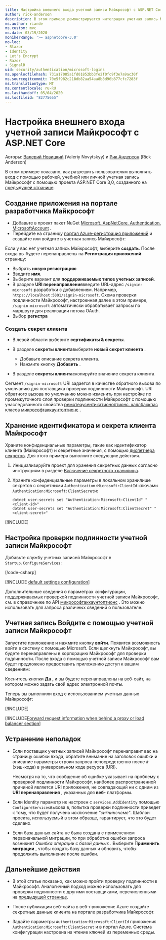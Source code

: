 ```yaml
---
title: Настройка внешнего входа учетной записи Майкрософт с ASP.NET Core
author: rick-anderson
description: В этом примере демонстрируется интеграция учетная запись Майкрософт проверки подлинности пользователей в существующее приложение ASP.NET Core.
ms.author: riande
ms.custom: mvc
ms.date: 03/19/2020
monikerRange: '>= aspnetcore-3.0'
no-loc:
- Blazor
- Identity
- Let's Encrypt
- Razor
- SignalR
uid: security/authentication/microsoft-logins
ms.openlocfilehash: 731a17085a1fd01852bb3fe2f0fc9f3e7a9ac30f
ms.sourcegitcommit: 70e5f982c218db82aa54aa8b8d96b377cfc7283f
ms.translationtype: MT
ms.contentlocale: ru-RU
ms.lasthandoff: 05/04/2020
ms.locfileid: "82775665"
---
```

# <a name="microsoft-account-external-login-setup-with-aspnet-core"></a>Настройка внешнего входа учетной записи Майкрософт с ASP.NET Core

Авторы: [Валерий Новицкий](https://github.com/01binary) (Valeriy Novytskyy) и [Рик Андерсон](https://twitter.com/RickAndMSFT) (Rick Anderson)

В этом примере показано, как разрешить пользователям выполнять вход с помощью рабочей, учебной или личной учетная запись Майкрософт с помощью проекта ASP.NET Core 3,0, созданного на [предыдущей странице](xref:security/authentication/social/index).

## <a name="create-the-app-in-microsoft-developer-portal"></a>Создание приложения на портале разработчика Майкрософт

* Добавьте в проект пакет NuGet [Microsoft. AspNetCore. Authentication. MicrosoftAccount](https://www.nuget.org/packages/Microsoft.AspNetCore.Authentication.MicrosoftAccount/) .
* Перейдите на страницу [портал Azure-регистрация приложений](https://go.microsoft.com/fwlink/?linkid=2083908) и создайте или войдите в учетная запись Майкрософт:

Если у вас нет учетная запись Майкрософт, выберите **создать**. После входа вы будете перенаправлены на **Регистрация приложений** страницу:

* Выбрать **новую регистрацию**
* Введите **имя**.
* Выберите вариант для **поддерживаемых типов учетных записей**.  <!-- Accounts for any org work with MS domain accounts. Most folks probably want the last option, personal MS accounts. It took 24 hours after setting this up for the keys to work -->
* В разделе **URI перенаправления**введите URL-адрес `/signin-microsoft` разработки с добавлением. Например, `https://localhost:5001/signin-microsoft`. Схема проверки подлинности Майкрософт, настроенная далее в этом примере, `/signin-microsoft` автоматически обрабатывает запросы по маршруту для реализации потока OAuth.
* Выбор **регистра**

### <a name="create-client-secret"></a>Создать секрет клиента

* В левой области выберите **сертификаты & секреты**.
* В разделе **секреты клиента**выберите **новый секрет клиента** .

  * Добавьте описание секрета клиента.
  * Нажмите кнопку **Добавить** .

* В разделе **секреты клиента**скопируйте значение секрета клиента.

Сегмент `/signin-microsoft` URI задается в качестве обратного вызова по умолчанию для поставщика проверки подлинности Майкрософт. URI обратного вызова по умолчанию можно изменить при настройке по промежуточного слоя проверки подлинности Майкрософт с помощью унаследованного свойства [ремотеаусентикатионоптионс. каллбаккпас](/dotnet/api/microsoft.aspnetcore.authentication.remoteauthenticationoptions.callbackpath) класса [микрософтаккаунтоптионс](/dotnet/api/microsoft.aspnetcore.authentication.microsoftaccount.microsoftaccountoptions) .

## <a name="store-the-microsoft-client-id-and-secret"></a>Хранение идентификатора и секрета клиента Майкрософт

Храните конфиденциальные параметры, такие как идентификатор клиента (Майкрософт) и секретные значения, с помощью [диспетчера секретов](xref:security/app-secrets). Для этого примера выполните следующие действия.

1. Инициализируйте проект для хранения секретных данных согласно инструкциям в разделе [Включение секретного хранилища](xref:security/app-secrets#enable-secret-storage).
1. Храните конфиденциальные параметры в локальном хранилище секретов с секретными `Authentication:Microsoft:ClientId` ключами `Authentication:Microsoft:ClientSecret`и:

    ```dotnetcli
    dotnet user-secrets set "Authentication:Microsoft:ClientId" "<client-id>"
    dotnet user-secrets set "Authentication:Microsoft:ClientSecret" "<client-secret>"
    ```

[!INCLUDE[](~/includes/environmentVarableColon.md)]

## <a name="configure-microsoft-account-authentication"></a>Настройка проверки подлинности учетной записи Майкрософт

Добавьте службу учетных записей Майкрософт в `Startup.ConfigureServices`:

[!code-csharp[](~/security/authentication/social/social-code/3.x/StartupMS3x.cs?name=snippet&highlight=10-14)]

[!INCLUDE [default settings configuration](includes/default-settings.md)]

Дополнительные сведения о параметрах конфигурации, поддерживаемых проверкой подлинности учетной записи Майкрософт, см. в справочнике по API [микрософтаккаунтоптионс](/dotnet/api/microsoft.aspnetcore.builder.microsoftaccountoptions) . Это можно использовать для запроса различных сведений о пользователе.

## <a name="sign-in-with-microsoft-account"></a>Учетная запись Войдите с помощью учетной записи Майкрософт

Запустите приложение и нажмите кнопку **войти**. Появится возможность войти в систему с помощью Microsoft. Если щелкнуть Майкрософт, вы будете перенаправлены в корпорацию Майкрософт для проверки подлинности. После входа с помощью учетной записи Майкрософт вам будет предложено предоставить приложению доступ к вашим сведениям:

Коснитесь кнопки **Да** , и вы будете перенаправлены на веб-сайт, на котором можно задать свой адрес электронной почты.

Теперь вы выполнили вход с использованием учетных данных Майкрософт:

[!INCLUDE[](includes/chain-auth-providers.md)]

[!INCLUDE[Forward request information when behind a proxy or load balancer section](includes/forwarded-headers-middleware.md)]

## <a name="troubleshooting"></a>Устранение неполадок

* Если поставщик учетных записей Майкрософт перенаправит вас на страницу ошибки входа, обратите внимание на заголовок ошибки и описание параметры строки запроса непосредственно после `#` (хэш-кода) в универсальном коде ресурса (URI).

  Несмотря на то, что сообщение об ошибке указывает на проблему с проверкой подлинности Майкрософт, наиболее распространенной причиной является URI приложения, не совпадающий ни с одним из **URI перенаправления** , указанных для **веб-** платформы.
* Если Identity параметр не настроен с `services.AddIdentity` помощью `ConfigureServices`вызова в, попытка проверки подлинности приведет к тому, что будет получено исключение *"сигнинсчеме"*. Шаблон проекта, используемый в этом образце, гарантирует, что это будет сделано.
* Если база данных сайта не была создана с применением первоначальной миграции, то при обработке ошибки запроса возникнет *Ошибка операции с базой данных* . Выберите **Применить миграции** , чтобы создать базу данных и обновить, чтобы продолжить выполнение после ошибки.

## <a name="next-steps"></a>Дальнейшие действия

* В этой статье показано, как можно пройти проверку подлинности в Майкрософт. Аналогичный подход можно использовать для проверки подлинности с другими поставщиками, перечисленными на [предыдущей странице](xref:security/authentication/social/index).

* После публикации веб-сайта в веб-приложение Azure создайте секретные данные клиента на портале разработчика Майкрософт.

* Задайте параметры `Authentication:Microsoft:ClientId` приложения `Authentication:Microsoft:ClientSecret` и в портал Azure. Система конфигурации настроена на чтение ключей из переменных среды.
